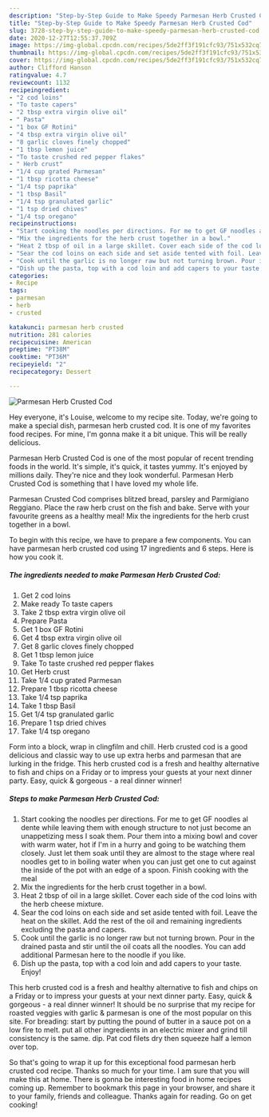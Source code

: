 ```yaml
---
description: "Step-by-Step Guide to Make Speedy Parmesan Herb Crusted Cod"
title: "Step-by-Step Guide to Make Speedy Parmesan Herb Crusted Cod"
slug: 3728-step-by-step-guide-to-make-speedy-parmesan-herb-crusted-cod
date: 2020-12-27T12:55:37.709Z
image: https://img-global.cpcdn.com/recipes/5de2ff3f191cfc93/751x532cq70/parmesan-herb-crusted-cod-recipe-main-photo.jpg
thumbnail: https://img-global.cpcdn.com/recipes/5de2ff3f191cfc93/751x532cq70/parmesan-herb-crusted-cod-recipe-main-photo.jpg
cover: https://img-global.cpcdn.com/recipes/5de2ff3f191cfc93/751x532cq70/parmesan-herb-crusted-cod-recipe-main-photo.jpg
author: Clifford Hanson
ratingvalue: 4.7
reviewcount: 1132
recipeingredient:
- "2 cod loins"
- "To taste capers"
- "2 tbsp extra virgin olive oil"
- " Pasta"
- "1 box GF Rotini"
- "4 tbsp extra virgin olive oil"
- "8 garlic cloves finely chopped"
- "1 tbsp lemon juice"
- "To taste crushed red pepper flakes"
- " Herb crust"
- "1/4 cup grated Parmesan"
- "1 tbsp ricotta cheese"
- "1/4 tsp paprika"
- "1 tbsp Basil"
- "1/4 tsp granulated garlic"
- "1 tsp dried chives"
- "1/4 tsp oregano"
recipeinstructions:
- "Start cooking the noodles per directions. For me to get GF noodles al dente while leaving them with enough structure to not just become an unappetizing mess I soak them. Pour them into a mixing bowl and cover with warm water, hot if I&#39;m in a hurry and going to be watching them closely. Just let them soak until they are almost to the stage where real noodles get to in boiling water when you can just get one to cut against the inside of the pot with an edge of a spoon. Finish cooking with the meal"
- "Mix the ingredients for the herb crust together in a bowl."
- "Heat 2 tbsp of oil in a large skillet. Cover each side of the cod loins with the herb cheese mixture."
- "Sear the cod loins on each side and set aside tented with foil. Leave the heat on the skillet. Add the rest of the oil and remaining ingredients excluding the pasta and capers."
- "Cook until the garlic is no longer raw but not turning brown. Pour in the drained pasta and stir until the oil coats all the noodles. You can add additional Parmesan here to the noodle if you like."
- "Dish up the pasta, top with a cod loin and add capers to your taste. Enjoy!"
categories:
- Recipe
tags:
- parmesan
- herb
- crusted

katakunci: parmesan herb crusted 
nutrition: 281 calories
recipecuisine: American
preptime: "PT38M"
cooktime: "PT36M"
recipeyield: "2"
recipecategory: Dessert

---
```



![Parmesan Herb Crusted Cod](https://img-global.cpcdn.com/recipes/5de2ff3f191cfc93/751x532cq70/parmesan-herb-crusted-cod-recipe-main-photo.jpg)

Hey everyone, it's Louise, welcome to my recipe site. Today, we're going to make a special dish, parmesan herb crusted cod. It is one of my favorites food recipes. For mine, I'm gonna make it a bit unique. This will be really delicious.

Parmesan Herb Crusted Cod is one of the most popular of recent trending foods in the world. It's simple, it's quick, it tastes yummy. It's enjoyed by millions daily. They're nice and they look wonderful. Parmesan Herb Crusted Cod is something that I have loved my whole life.

Parmesan Crusted Cod comprises blitzed bread, parsley and Parmigiano Reggiano. Place the raw herb crust on the fish and bake. Serve with your favourite greens as a healthy meal! Mix the ingredients for the herb crust together in a bowl.


To begin with this recipe, we have to prepare a few components. You can have parmesan herb crusted cod using 17 ingredients and 6 steps. Here is how you cook it.

<!--inarticleads1-->

##### The ingredients needed to make Parmesan Herb Crusted Cod:

1. Get 2 cod loins
1. Make ready To taste capers
1. Take 2 tbsp extra virgin olive oil
1. Prepare  Pasta
1. Get 1 box GF Rotini
1. Get 4 tbsp extra virgin olive oil
1. Get 8 garlic cloves finely chopped
1. Get 1 tbsp lemon juice
1. Take To taste crushed red pepper flakes
1. Get  Herb crust
1. Take 1/4 cup grated Parmesan
1. Prepare 1 tbsp ricotta cheese
1. Take 1/4 tsp paprika
1. Take 1 tbsp Basil
1. Get 1/4 tsp granulated garlic
1. Prepare 1 tsp dried chives
1. Take 1/4 tsp oregano


Form into a block, wrap in clingfilm and chill. Herb crusted cod is a good delicious and classic way to use up extra herbs and parmesan that are lurking in the fridge. This herb crusted cod is a fresh and healthy alternative to fish and chips on a Friday or to impress your guests at your next dinner party. Easy, quick &amp; gorgeous - a real dinner winner! 

<!--inarticleads2-->

##### Steps to make Parmesan Herb Crusted Cod:

1. Start cooking the noodles per directions. For me to get GF noodles al dente while leaving them with enough structure to not just become an unappetizing mess I soak them. Pour them into a mixing bowl and cover with warm water, hot if I&#39;m in a hurry and going to be watching them closely. Just let them soak until they are almost to the stage where real noodles get to in boiling water when you can just get one to cut against the inside of the pot with an edge of a spoon. Finish cooking with the meal
1. Mix the ingredients for the herb crust together in a bowl.
1. Heat 2 tbsp of oil in a large skillet. Cover each side of the cod loins with the herb cheese mixture.
1. Sear the cod loins on each side and set aside tented with foil. Leave the heat on the skillet. Add the rest of the oil and remaining ingredients excluding the pasta and capers.
1. Cook until the garlic is no longer raw but not turning brown. Pour in the drained pasta and stir until the oil coats all the noodles. You can add additional Parmesan here to the noodle if you like.
1. Dish up the pasta, top with a cod loin and add capers to your taste. Enjoy!


This herb crusted cod is a fresh and healthy alternative to fish and chips on a Friday or to impress your guests at your next dinner party. Easy, quick &amp; gorgeous - a real dinner winner! It should be no surprise that my recipe for roasted veggies with garlic &amp; parmesan is one of the most popular on this site. For breading: start by putting the pound of butter in a sauce pot on a low fire to melt. put all other ingredients in an electric mixer and grind till consistency is the same. dip. Pat cod filets dry then squeeze half a lemon over top. 

So that's going to wrap it up for this exceptional food parmesan herb crusted cod recipe. Thanks so much for your time. I am sure that you will make this at home. There is gonna be interesting food in home recipes coming up. Remember to bookmark this page in your browser, and share it to your family, friends and colleague. Thanks again for reading. Go on get cooking!
